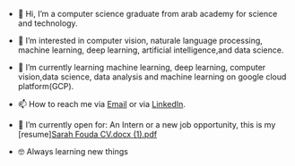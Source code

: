 - 👋 Hi, I’m a computer science graduate from arab academy for science and technology.
- 👀 I’m interested in computer vision, naturale language processing, machine learning, deep learning, artificial intelligence,and data science.
- 🌱 I’m currently learning machine learning, deep learning, computer vision,data science, data analysis and machine learning on google cloud platform(GCP).
- 📫 How to reach me via [Email](sfouda47@gmail.com) or via [LinkedIn](https://www.linkedin.com/in/sarahfouda).
- 🤔 I’m currently open for: An Intern or a new job opportunity, this is my [resume][Sarah Fouda CV.docx (1).pdf](https://github.com/sarahfoudaa/sarahfoudaa/files/14763961/Sarah.Fouda.CV.docx.1.pdf)


- 🤓 Always learning new things


<!---
sarahfoudaa/sarahfoudaa is a ✨ special ✨ repository because its `README.md` (this file) appears on your GitHub profile.
You can click the Preview link to take a look at your changes.
--->


